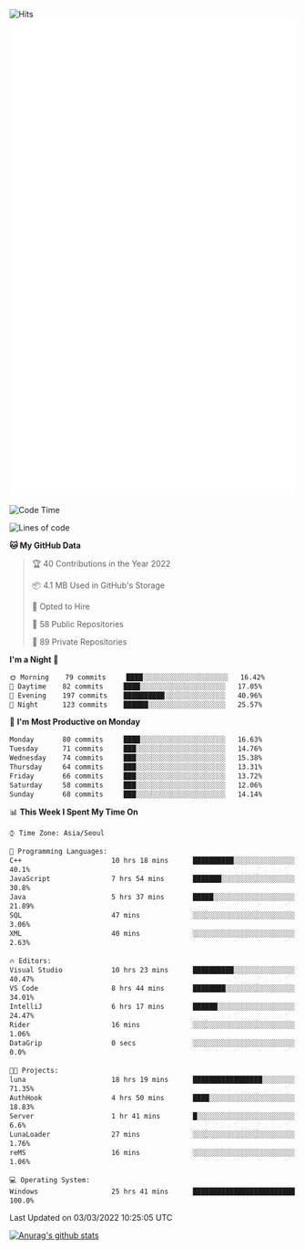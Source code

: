![Hits](https://hits.seeyoufarm.com/api/count/incr/badge.svg?url=https%3A%2F%2Fgithub.com%2Fkokose1234&count_bg=%2379C83D&title_bg=%23555555&icon=apple.svg&icon_color=%23E7E7E7&title=hits&edge_flat=false)
<br/>
![Metrics](https://github.com/kokose1234/kokose1234/blob/main/github-metrics.svg)

<!--START_SECTION:waka-->
![Code Time](http://img.shields.io/badge/Code%20Time-529%20hrs%2038%20mins-blue)

![Lines of code](https://img.shields.io/badge/From%20Hello%20World%20I%27ve%20Written-8%20Million%20lines%20of%20code-blue)

**🐱 My GitHub Data** 

> 🏆 40 Contributions in the Year 2022
 > 
> 📦 4.1 MB Used in GitHub's Storage 
 > 
> 💼 Opted to Hire
 > 
> 📜 58 Public Repositories 
 > 
> 🔑 89 Private Repositories  
 > 
**I'm a Night 🦉** 

```text
🌞 Morning    79 commits     ████░░░░░░░░░░░░░░░░░░░░░   16.42% 
🌆 Daytime    82 commits     ████░░░░░░░░░░░░░░░░░░░░░   17.05% 
🌃 Evening    197 commits    ██████████░░░░░░░░░░░░░░░   40.96% 
🌙 Night      123 commits    ██████░░░░░░░░░░░░░░░░░░░   25.57%

```
📅 **I'm Most Productive on Monday** 

```text
Monday       80 commits     ████░░░░░░░░░░░░░░░░░░░░░   16.63% 
Tuesday      71 commits     ███░░░░░░░░░░░░░░░░░░░░░░   14.76% 
Wednesday    74 commits     ███░░░░░░░░░░░░░░░░░░░░░░   15.38% 
Thursday     64 commits     ███░░░░░░░░░░░░░░░░░░░░░░   13.31% 
Friday       66 commits     ███░░░░░░░░░░░░░░░░░░░░░░   13.72% 
Saturday     58 commits     ███░░░░░░░░░░░░░░░░░░░░░░   12.06% 
Sunday       68 commits     ███░░░░░░░░░░░░░░░░░░░░░░   14.14%

```


📊 **This Week I Spent My Time On** 

```text
⌚︎ Time Zone: Asia/Seoul

💬 Programming Languages: 
C++                      10 hrs 18 mins      ██████████░░░░░░░░░░░░░░░   40.1% 
JavaScript               7 hrs 54 mins       ███████░░░░░░░░░░░░░░░░░░   30.8% 
Java                     5 hrs 37 mins       █████░░░░░░░░░░░░░░░░░░░░   21.89% 
SQL                      47 mins             ░░░░░░░░░░░░░░░░░░░░░░░░░   3.06% 
XML                      40 mins             ░░░░░░░░░░░░░░░░░░░░░░░░░   2.63%

🔥 Editors: 
Visual Studio            10 hrs 23 mins      ██████████░░░░░░░░░░░░░░░   40.47% 
VS Code                  8 hrs 44 mins       ████████░░░░░░░░░░░░░░░░░   34.01% 
IntelliJ                 6 hrs 17 mins       ██████░░░░░░░░░░░░░░░░░░░   24.47% 
Rider                    16 mins             ░░░░░░░░░░░░░░░░░░░░░░░░░   1.06% 
DataGrip                 0 secs              ░░░░░░░░░░░░░░░░░░░░░░░░░   0.0%

🐱‍💻 Projects: 
luna                     18 hrs 19 mins      █████████████████░░░░░░░░   71.35% 
AuthHook                 4 hrs 50 mins       ████░░░░░░░░░░░░░░░░░░░░░   18.83% 
Server                   1 hr 41 mins        █░░░░░░░░░░░░░░░░░░░░░░░░   6.6% 
LunaLoader               27 mins             ░░░░░░░░░░░░░░░░░░░░░░░░░   1.76% 
reMS                     16 mins             ░░░░░░░░░░░░░░░░░░░░░░░░░   1.06%

💻 Operating System: 
Windows                  25 hrs 41 mins      █████████████████████████   100.0%

```


 Last Updated on 03/03/2022 10:25:05 UTC
<!--END_SECTION:waka-->

[![Anurag's github stats](https://github-readme-stats.vercel.app/api?username=kokose1234&theme=dracula)](https://github.com/anuraghazra/github-readme-stats)



	
